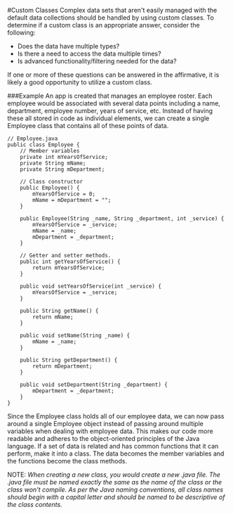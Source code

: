 #Custom Classes
Complex data sets that aren't easily managed with the default data collections should be handled by using custom classes. To determine if a custom class is an appropriate answer, consider the following:

* Does the data have multiple types?
* Is there a need to access the data multiple times?
* Is advanced functionality/filtering needed for the data?

If one or more of these questions can be answered in the affirmative, it is likely a good opportunity to utilize a custom class.

###Example
An app is created that manages an employee roster. Each employee would be associated with several data points including a name, department, employee number, years of service, etc. Instead of having these all stored in code as individual elements, we can create a single Employee class that contains all of these points of data.

```
// Employee.java
public class Employee {
	// Member variables
	private int mYearsOfService;
	private String mName;
	private String mDepartment;
	
	// Class constructor
	public Employee() {
		mYearsOfService = 0;
		mName = mDepartment = "";
	}
	
	public Employee(String _name, String _department, int _service) {
		mYearsOfService = _service;
		mName = _name;
		mDepartment = _department;
	}
	
	// Getter and setter methods.
	public int getYearsOfService() {
		return mYearsOfService;
	}
	
	public void setYearsOfService(int _service) {
		mYearsOfService = _service;
	}
	
	public String getName() {
		return mName;
	}
	
	public void setName(String _name) {
		mName = _name;
	}
	
	public String getDepartment() {
		return mDepartment;
	}
	
	public void setDepartment(String _department) {
		mDepartment = _department;
	}
}
```

Since the Employee class holds all of our employee data, we can now pass around a single Employee object instead of passing around multiple variables when dealing with employee data. This makes our code more readable and adheres to the object-oriented principles of the Java language. If a set of data is related and has common functions that it can perform, make it into a class. The data becomes the member variables and the functions become the class methods.

NOTE: *When creating a new class, you would create a new .java file. The .java file must be named exactly the same as the name of the class or the class won't compile. As per the Java naming conventions, all class names should begin with a capital letter and should be named to be descriptive of the class contents.*

